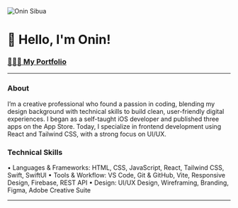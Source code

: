 <img src="https://i.imgur.com/rCfl63c.png" alt="Onin Sibua">

# 👋 Hello, I'm Onin!

### [🧑🏻‍💻 My Portfolio](https://onincodes.com)

***

###  About

I’m a creative professional who found a passion in coding, blending my design background with technical skills to build clean, user-friendly digital experiences. I began as a self-taught iOS developer and published three apps on the App Store. Today, I specialize in frontend development using React and Tailwind CSS, with a strong focus on UI/UX.


### Technical Skills

• Languages & Frameworks: HTML, CSS, JavaScript, React, Tailwind CSS, Swift, SwiftUI
• Tools & Workflow: VS Code, Git & GitHub, Vite, Responsive Design, Firebase, REST API
• Design: UI/UX Design, Wireframing, Branding, Figma, Adobe Creative Suite

---

